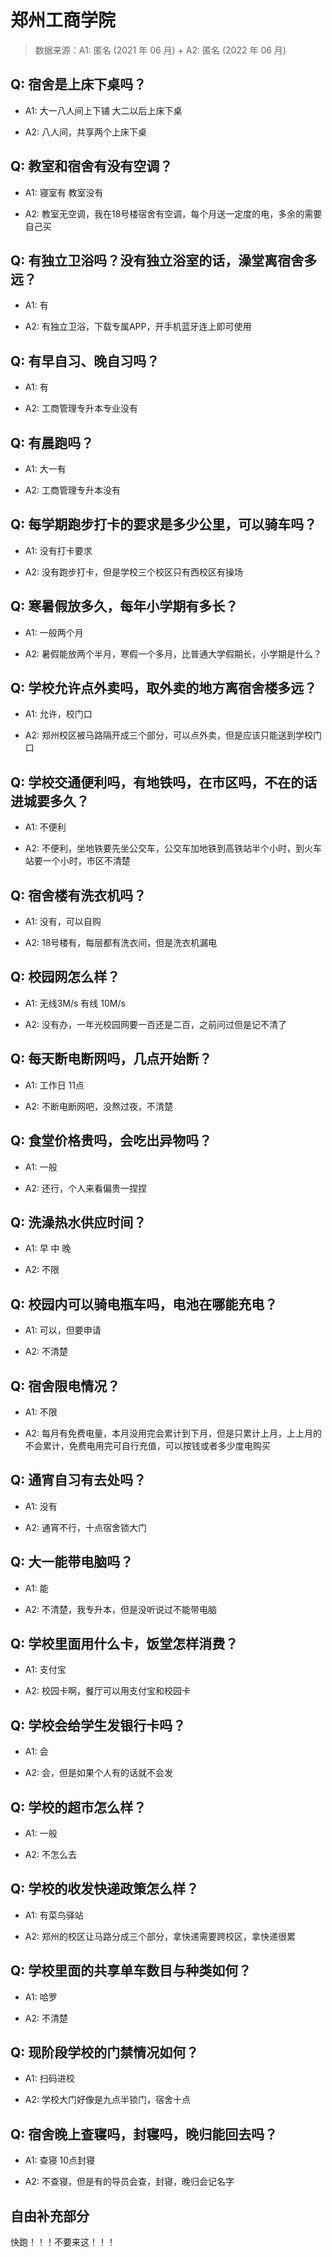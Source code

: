 # 郑州工商学院

> 数据来源：A1: 匿名 (2021 年 06 月) + A2: 匿名 (2022 年 06 月)

## Q: 宿舍是上床下桌吗？

- A1: 大一八人间上下铺 大二以后上床下桌

- A2: 八人间，共享两个上床下桌

## Q: 教室和宿舍有没有空调？

- A1: 寝室有 教室没有

- A2: 教室无空调，我在18号楼宿舍有空调，每个月送一定度的电，多余的需要自己买

## Q: 有独立卫浴吗？没有独立浴室的话，澡堂离宿舍多远？

- A1: 有

- A2: 有独立卫浴，下载专属APP，开手机蓝牙连上即可使用

## Q: 有早自习、晚自习吗？

- A1: 有

- A2: 工商管理专升本专业没有

## Q: 有晨跑吗？

- A1: 大一有

- A2: 工商管理专升本没有

## Q: 每学期跑步打卡的要求是多少公里，可以骑车吗？

- A1: 没有打卡要求

- A2: 没有跑步打卡，但是学校三个校区只有西校区有操场

## Q: 寒暑假放多久，每年小学期有多长？

- A1: 一般两个月

- A2: 暑假能放两个半月，寒假一个多月，比普通大学假期长，小学期是什么？

## Q: 学校允许点外卖吗，取外卖的地方离宿舍楼多远？

- A1: 允许，校门口

- A2: 郑州校区被马路隔开成三个部分，可以点外卖，但是应该只能送到学校门口

## Q: 学校交通便利吗，有地铁吗，在市区吗，不在的话进城要多久？

- A1: 不便利

- A2: 不便利，坐地铁要先坐公交车，公交车加地铁到高铁站半个小时，到火车站要一个小时，市区不清楚

## Q: 宿舍楼有洗衣机吗？

- A1: 没有，可以自购

- A2: 18号楼有，每层都有洗衣间，但是洗衣机漏电

## Q: 校园网怎么样？

- A1: 无线3M/s 有线 10M/s

- A2: 没有办，一年光校园网要一百还是二百，之前问过但是记不清了

## Q: 每天断电断网吗，几点开始断？

- A1: 工作日 11点

- A2: 不断电断网吧，没熬过夜，不清楚

## Q: 食堂价格贵吗，会吃出异物吗？

- A1: 一般

- A2: 还行，个人来看偏贵一捏捏

## Q: 洗澡热水供应时间？

- A1: 早 中 晚

- A2: 不限

## Q: 校园内可以骑电瓶车吗，电池在哪能充电？

- A1: 可以，但要申请

- A2: 不清楚

## Q: 宿舍限电情况？

- A1: 不限

- A2: 每月有免费电量，本月没用完会累计到下月，但是只累计上月，上上月的不会累计，免费电用完可自行充值，可以按钱或者多少度电购买

## Q: 通宵自习有去处吗？

- A1: 没有

- A2: 通宵不行，十点宿舍锁大门

## Q: 大一能带电脑吗？

- A1: 能

- A2: 不清楚，我专升本，但是没听说过不能带电脑

## Q: 学校里面用什么卡，饭堂怎样消费？

- A1: 支付宝

- A2: 校园卡啊，餐厅可以用支付宝和校园卡

## Q: 学校会给学生发银行卡吗？

- A1: 会

- A2: 会，但是如果个人有的话就不会发

## Q: 学校的超市怎么样？

- A1: 一般

- A2: 不怎么去

## Q: 学校的收发快递政策怎么样？

- A1: 有菜鸟驿站

- A2: 郑州的校区让马路分成三个部分，拿快递需要跨校区，拿快递很累

## Q: 学校里面的共享单车数目与种类如何？

- A1: 哈罗

- A2: 不清楚

## Q: 现阶段学校的门禁情况如何？

- A1: 扫码进校

- A2: 学校大门好像是九点半锁门，宿舍十点

## Q: 宿舍晚上查寝吗，封寝吗，晚归能回去吗？

- A1: 查寝 10点封寝

- A2: 不查寝，但是有的导员会查，封寝，晚归会记名字

## 自由补充部分

快跑！！！不要来这！！！